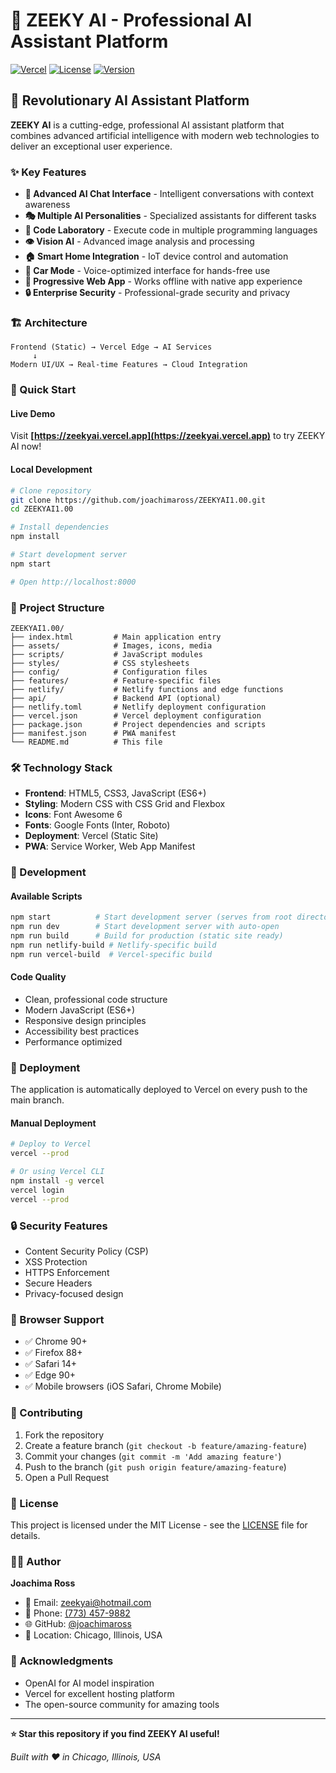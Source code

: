 # 🚀 ZEEKY AI - Professional AI Assistant Platform

[![Vercel](https://img.shields.io/badge/Deployed%20on-Vercel-black?style=for-the-badge&logo=vercel)](https://zeekyai.vercel.app)
[![License](https://img.shields.io/badge/License-MIT-blue?style=for-the-badge)](LICENSE)
[![Version](https://img.shields.io/badge/Version-1.0.0-green?style=for-the-badge)](https://github.com/joachimaross/ZEEKYAI1.00)

## 🌟 Revolutionary AI Assistant Platform

**ZEEKY AI** is a cutting-edge, professional AI assistant platform that combines advanced artificial intelligence with modern web technologies to deliver an exceptional user experience.

### ✨ Key Features

- **🤖 Advanced AI Chat Interface** - Intelligent conversations with context awareness
- **🎭 Multiple AI Personalities** - Specialized assistants for different tasks
- **🔧 Code Laboratory** - Execute code in multiple programming languages
- **👁️ Vision AI** - Advanced image analysis and processing
- **🏠 Smart Home Integration** - IoT device control and automation
- **🚗 Car Mode** - Voice-optimized interface for hands-free use
- **📱 Progressive Web App** - Works offline with native app experience
- **🔒 Enterprise Security** - Professional-grade security and privacy

### 🏗️ Architecture

```
Frontend (Static) → Vercel Edge → AI Services
     ↓
Modern UI/UX → Real-time Features → Cloud Integration
```

### 🚀 Quick Start

#### Live Demo
Visit **[https://zeekyai.vercel.app](https://zeekyai.vercel.app)** to try ZEEKY AI now!

#### Local Development
```bash
# Clone repository
git clone https://github.com/joachimaross/ZEEKYAI1.00.git
cd ZEEKYAI1.00

# Install dependencies
npm install

# Start development server
npm start

# Open http://localhost:8000
```

### 📁 Project Structure

```
ZEEKYAI1.00/
├── index.html         # Main application entry
├── assets/            # Images, icons, media
├── scripts/           # JavaScript modules
├── styles/            # CSS stylesheets
├── config/            # Configuration files
├── features/          # Feature-specific files
├── netlify/           # Netlify functions and edge functions
├── api/               # Backend API (optional)
├── netlify.toml       # Netlify deployment configuration
├── vercel.json        # Vercel deployment configuration
├── package.json       # Project dependencies and scripts
├── manifest.json      # PWA manifest
└── README.md          # This file
```

### 🛠️ Technology Stack

- **Frontend**: HTML5, CSS3, JavaScript (ES6+)
- **Styling**: Modern CSS with CSS Grid and Flexbox
- **Icons**: Font Awesome 6
- **Fonts**: Google Fonts (Inter, Roboto)
- **Deployment**: Vercel (Static Site)
- **PWA**: Service Worker, Web App Manifest

### 🔧 Development

#### Available Scripts

```bash
npm start          # Start development server (serves from root directory)
npm run dev        # Start development server with auto-open
npm run build      # Build for production (static site ready)
npm run netlify-build # Netlify-specific build
npm run vercel-build  # Vercel-specific build
```

#### Code Quality

- Clean, professional code structure
- Modern JavaScript (ES6+)
- Responsive design principles
- Accessibility best practices
- Performance optimized

### 🚀 Deployment

The application is automatically deployed to Vercel on every push to the main branch.

#### Manual Deployment
```bash
# Deploy to Vercel
vercel --prod

# Or using Vercel CLI
npm install -g vercel
vercel login
vercel --prod
```

### 🔒 Security Features

- Content Security Policy (CSP)
- XSS Protection
- HTTPS Enforcement
- Secure Headers
- Privacy-focused design

### 📱 Browser Support

- ✅ Chrome 90+
- ✅ Firefox 88+
- ✅ Safari 14+
- ✅ Edge 90+
- ✅ Mobile browsers (iOS Safari, Chrome Mobile)

### 🤝 Contributing

1. Fork the repository
2. Create a feature branch (`git checkout -b feature/amazing-feature`)
3. Commit your changes (`git commit -m 'Add amazing feature'`)
4. Push to the branch (`git push origin feature/amazing-feature`)
5. Open a Pull Request

### 📄 License

This project is licensed under the MIT License - see the [LICENSE](LICENSE) file for details.

### 👨‍💼 Author

**Joachima Ross**
- 📧 Email: [zeekyai@hotmail.com](mailto:zeekyai@hotmail.com)
- 📱 Phone: [(773) 457-9882](tel:+17734579882)
- 🌐 GitHub: [@joachimaross](https://github.com/joachimaross)
- 📍 Location: Chicago, Illinois, USA

### 🙏 Acknowledgments

- OpenAI for AI model inspiration
- Vercel for excellent hosting platform
- The open-source community for amazing tools

---

**⭐ Star this repository if you find ZEEKY AI useful!**

*Built with ❤️ in Chicago, Illinois, USA*
